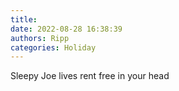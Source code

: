 ```yaml
---
title: 
date: 2022-08-28 16:38:39
authors: Ripp
categories: Holiday
---
```


 Sleepy Joe lives rent free in your head